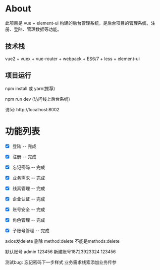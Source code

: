 
# About

此项目是 vue + element-ui 构建的后台管理系统，是后台项目的管理系统，注册、登陆、管理数据等功能。


## 技术栈

vue2 + vuex + vue-router + webpack + ES6/7 + less + element-ui


## 项目运行

npm install 或 yarn(推荐)

npm run dev (访问线上后台系统)


访问: http://localhost:8002


# 功能列表

- [x] 登陆 -- 完成
- [x] 注册 -- 完成
- [x] 忘记密码 -- 完成
- [x] 业务需求 -- 完成
- [x] 线索管理 -- 完成
- [x] 企业认证 -- 完成
- [x] 账号安全 -- 完成
- [x] 角色管理 -- 完成
- [x] 子账号管理 -- 完成



axios发delete  删除   method:delete    不能是methods:delete

默认账号 admin   123456
新建账号18723923324   123456

测试bug:
  忘记密码下一步样式
  业务需求线索添加业务传参

